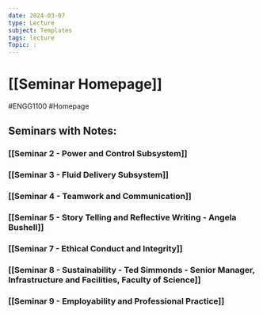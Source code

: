 ```yaml
---
date: 2024-03-07
type: Lecture
subject: Templates
tags: lecture
Topic: : 
---
```

# [[Seminar Homepage]]
#ENGG1100 #Homepage

## Seminars with Notes:
### [[Seminar 2 - Power and Control Subsystem]]

### [[Seminar 3 - Fluid Delivery Subsystem]]

### [[Seminar 4 - Teamwork and Communication]]

### [[Seminar 5 - Story Telling and Reflective Writing - Angela Bushell]]

### [[Seminar 7 - Ethical Conduct and Integrity]]

### [[Seminar 8 - Sustainability - Ted Simmonds - Senior Manager, Infrastructure and Facilities, Faculty of Science]]

### [[Seminar 9 - Employability and Professional Practice]]

